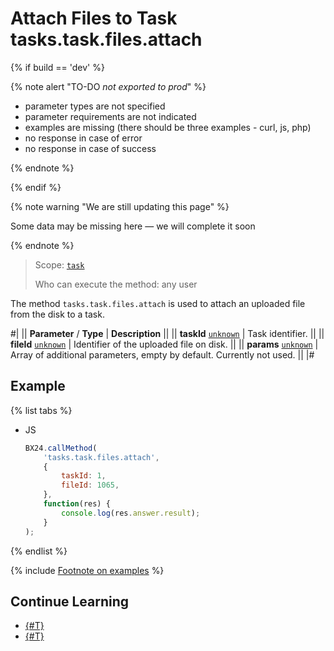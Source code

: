 # Attach Files to Task tasks.task.files.attach

{% if build == 'dev' %}

{% note alert "TO-DO _not exported to prod_" %}

- parameter types are not specified
- parameter requirements are not indicated
- examples are missing (there should be three examples - curl, js, php)
- no response in case of error
- no response in case of success
 
{% endnote %}

{% endif %}

{% note warning "We are still updating this page" %}

Some data may be missing here — we will complete it soon

{% endnote %}

> Scope: [`task`](../scopes/permissions.md)
>
> Who can execute the method: any user

The method `tasks.task.files.attach` is used to attach an uploaded file from the disk to a task.

#|
|| **Parameter** / **Type** | **Description** ||
|| **taskId**
[`unknown`](../data-types.md) | Task identifier. ||
|| **fileId**
[`unknown`](../data-types.md) | Identifier of the uploaded file on disk. ||
|| **params**
[`unknown`](../data-types.md) | Array of additional parameters, empty by default. Currently not used. ||
|#

## Example

{% list tabs %}

- JS

    ```js
    BX24.callMethod(
        'tasks.task.files.attach',
        {
            taskId: 1,
            fileId: 1065,
        },
        function(res) {
            console.log(res.answer.result);
        }
    );
    ```

{% endlist %}

{% include [Footnote on examples](../../_includes/examples.md) %}

## Continue Learning

- [{#T}](../../tutorials/tasks/how-to-upload-file-to-task.md)
- [{#T}](./deprecated/task-item/task-item-get-files.md)